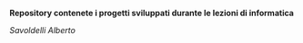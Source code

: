 **Repository contenete i progetti sviluppati durante le lezioni di informatica**

_Savoldelli Alberto_
